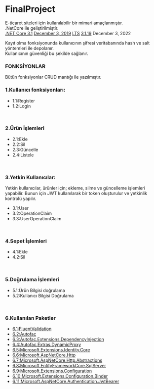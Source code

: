# FinalProject

<p>E-ticaret siteleri için kullanılabilir bir mimari amaçlanmıştır.<br>
.NetCore ile geliştirilmiştir.<br>
  
  <tr>
<td align="left"><a href="/dotnet/core/blob/main/release-notes/3.1/README.md">.NET Core 3.1</a></td>
<td align="left"><a href="https://devblogs.microsoft.com/dotnet/announcing-net-core-3-1/" rel="nofollow">December 3, 2019</a></td>
<td align="left"><a href="/dotnet/core/blob/main/release-policies.md">LTS</a></td>
<td align="left"><a href="/dotnet/core/blob/main/release-notes/3.1/3.1.19/3.1.19.md">3.1.19</a></td>
<td align="left">December 3, 2022</td>
</tr>

Kayıt olma fonksiyonunda kullanıcının şifresi veritabanında hash ve salt yöntemleri ile depolanır. <br>
Kullanıcının güvenliği bu şekilde sağlanır.

<h3>FONKSİYONLAR</h3>

Bütün fonksiyonlar CRUD mantığı ile yazılmıştır. <br>
<h3>
1.Kullanıcı fonksiyonları: </h3>
<ul> 
  <li> 1.1:Register </li>
  <li>1.2:Login </li>
  </ul><br>
<h3>
2.Ürün İşlemleri</h3>
<ul>
<li>  2.1:Ekle</li>
  <li>2.2:Sil</li>
  <li>2.3:Güncelle</li>
  <li>2.4:Listele</li>
  </ul><br>
  
  <h3>
3.Yetkin Kullanıcılar:</h3>
 
 Yetkin kullanıcılar, ürünler için; ekleme, silme ve güncelleme işlemleri yapabilir. 
 Bunun için JWT kullanılarak bir token oluşturulur ve yetkinlik kontrolü yapılır.
 <ul>
 
 <li>3.1:User</li>
 <li>3.2:OperationClaim</li>
 <li>3.3:UserOperationClaim</li>
  </ul><br>
 <h3>
4.Sepet  İşlemleri</h3>
<ul>
<li>  4.1:Ekle</li>
  <li>4.2:Sil</li></ul><br>
  
 <h3>
5.Doğrulama İşlemleri</h3>
<ul>
<li> 
  5.1:Ürün Bilgisi doğrulama</li>
  <li> 5.2:Kullanıcı Bilgisi Doğrulama </li></ul><br>
  
  <h3>
6.Kullanılan Paketler</h3>
<ul>
  <li><a href="https://www.nuget.org/packages/FluentValidation.AspNetCore/">6.1:FluentValidation</a></li>
  <li><a href="https://www.nuget.org/packages/Autofac/">6.2:Autofac</a></li>
  <li><a href="https://www.nuget.org/packages/Autofac.Extensions.DependencyInjection/7.2.0-preview.1">6.3:Autofac.Extensions.DependencyInjection</a></li>
  <li><a href="https://www.nuget.org/packages/Autofac.Extras.DynamicProxy/">6.4:Autofac.Extras.DynamicProxy</a></li>
  <li><a href="https://www.nuget.org/packages/Microsoft.Extensions.Identity.Core/6.0.0-rc.1.21452.15">6.5:Microsoft.Extensions.Identity.Core</a></li>
  <li><a href="https://www.nuget.org/packages/Microsoft.AspNetCore.Http/">6.6:Microsoft.AspNetCore.Http</a></li>
  <li><a href="https://www.nuget.org/packages/Microsoft.AspNetCore.Http.Abstractions/">6.7:Microsoft.AspNetCore.Http.Abstractions</a></li>
  <li><a href="https://www.nuget.org/packages/Microsoft.EntityFrameworkCore.SqlServer/6.0.0-rc.1.21452.10">6.8:Microsoft.EntityFrameworkCore.SqlServer</a></li>
  <li><a href="https://www.nuget.org/packages/Microsoft.Extensions.Configuration/6.0.0-rc.1.21451.13">6.9:Microsoft.Extensions.Configuration</a></li>
  <li><a href="https://www.nuget.org/packages/Microsoft.Extensions.Configuration.Binder/6.0.0-rc.1.21451.13">6.10:Microsoft.Extensions.Configuration.Binder</a></li>
  <li><a href="https://www.nuget.org/packages/Microsoft.AspNetCore.Authentication.JwtBearer/6.0.0-rc.1.21452.15">6.11:Microsoft.AspNetCore.Authentication.JwtBearer </a></p></li></ul>
  


  
  
  

 
 
 
 


